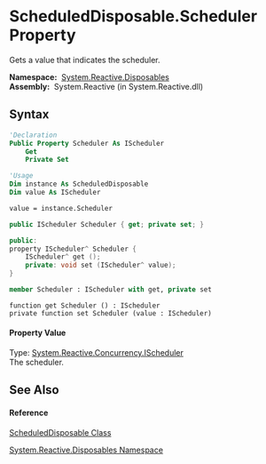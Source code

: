 # ScheduledDisposable.Scheduler Property

Gets a value that indicates the scheduler.

**Namespace:**  [System.Reactive.Disposables](System.Reactive.Disposables\System.Reactive.Disposables.md)  
**Assembly:**  System.Reactive (in System.Reactive.dll)

## Syntax

```vb
'Declaration
Public Property Scheduler As IScheduler
    Get
    Private Set
```

```vb
'Usage
Dim instance As ScheduledDisposable
Dim value As IScheduler

value = instance.Scheduler
```

```csharp
public IScheduler Scheduler { get; private set; }
```

```c++
public:
property IScheduler^ Scheduler {
    IScheduler^ get ();
    private: void set (IScheduler^ value);
}
```

```fsharp
member Scheduler : IScheduler with get, private set
```

```jscript
function get Scheduler () : IScheduler
private function set Scheduler (value : IScheduler)
```

#### Property Value

Type: [System.Reactive.Concurrency.IScheduler](IScheduler\IScheduler.md)  
The scheduler.

## See Also

#### Reference

[ScheduledDisposable Class](ScheduledDisposable\ScheduledDisposable.md)

[System.Reactive.Disposables Namespace](System.Reactive.Disposables\System.Reactive.Disposables.md)
